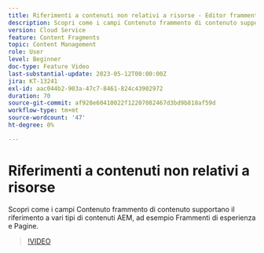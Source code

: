 ```yaml
---
title: Riferimenti a contenuti non relativi a risorse - Editor frammenti di contenuto
description: Scopri come i campi Contenuto frammento di contenuto supportano il riferimento a vari tipi di contenuti AEM, ad esempio Frammenti di esperienza e Pagine.
version: Cloud Service
feature: Content Fragments
topic: Content Management
role: User
level: Beginner
doc-type: Feature Video
last-substantial-update: 2023-05-12T00:00:00Z
jira: KT-13241
exl-id: aac044b2-903a-47c7-8461-824c43902972
duration: 70
source-git-commit: af928e60410022f12207082467d3bd9b818af59d
workflow-type: tm+mt
source-wordcount: '47'
ht-degree: 0%

---
```


# Riferimenti a contenuti non relativi a risorse

Scopri come i campi Contenuto frammento di contenuto supportano il riferimento a vari tipi di contenuti AEM, ad esempio Frammenti di esperienza e Pagine.

>[!VIDEO](https://video.tv.adobe.com/v/3419313/?learn=on)

